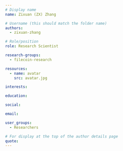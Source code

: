 ```yaml
---
# Display name
name: Zixuan (ZX) Zhang

# Username (this should match the folder name)
authors:
  - zixuan-zhang

# Role/position
role: Research Scientist

research-groups:
  - filecoin-research

resources:
  - name: avatar
    src: avatar.jpg

interests:

education:

social:

email:

user_groups:
  - Researchers

# For display at the top of the author details page
quote:
---
```

